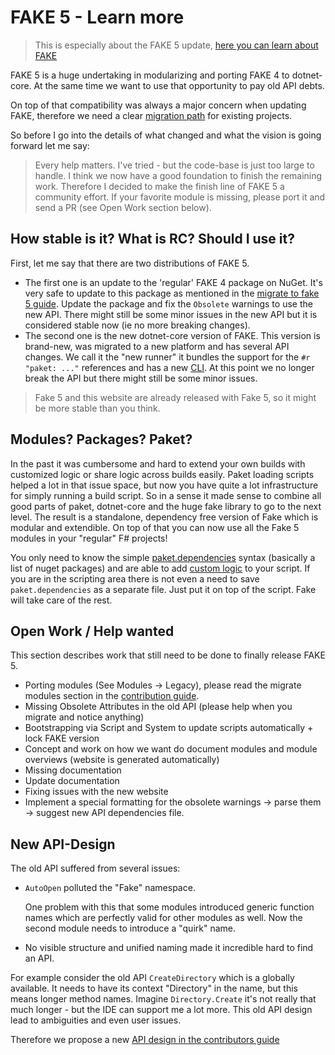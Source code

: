 # FAKE 5 - Learn more

> This is especially about the FAKE 5 update, [here you can learn about FAKE](fake-what-is-fake.html)

FAKE 5 is a huge undertaking in modularizing and porting FAKE 4 to dotnet-core.
At the same time we want to use that opportunity to pay old API debts.

On top of that compatibility was always a major concern when updating FAKE,
therefore we need a clear [migration path](fake-migrate-to-fake-5.html) for existing projects.

So before I go into the details of what changed and what the vision is going forward let me say:

> Every help matters. I've tried - but the code-base is just too large to handle.
> I think we now have a good foundation to finish the remaining work.
> Therefore I decided to make the finish line of FAKE 5 a community effort.
> If your favorite module is missing, please port it and send a PR (see Open Work section below).

## How stable is it? What is RC? Should I use it?

First, let me say that there are two distributions of FAKE 5.

* The first one is an update to the 'regular' FAKE 4 package on NuGet.
  It's very safe to update to this package as mentioned in the [migrate to fake 5 guide](fake-migrate-to-fake-5.html).
  Update the package and fix the `Obsolete` warnings to use the new API. There might still be some minor issues in the new API but it is considered stable now (ie no more breaking changes).
* The second one is the new dotnet-core version of FAKE.
  This version is brand-new, was migrated to a new platform and has several API changes.
  We call it the "new runner" it bundles the support for the `#r "paket: ..."` references and has a new [CLI](fake-commandline.html). At this point we no longer break the API but there might still be some minor issues.

> Fake 5 and this website are already released with Fake 5, so it might be more stable than you think.

## Modules? Packages? Paket?

In the past it was cumbersome and hard to extend your own builds with customized logic or share logic across builds easily.
Paket loading scripts helped a lot in that issue space, but now you have quite a lot infrastructure for simply running a build script.
So in a sense it made sense to combine all good parts of paket, dotnet-core and the huge fake library to go to the next level. The result is a standalone, dependency free version of Fake which is modular and extendible. On top of that you can now use all the Fake 5 modules in your "regular" F# projects!

You only need to know the simple [paket.dependencies](http://fsprojects.github.io/Paket/dependencies-file.html) syntax (basically a list of nuget packages) and are able to add [custom logic](fake-fake5-custom-modules.html) to your script.
If you are in the scripting area there is not even a need to save `paket.dependencies` as a separate file. Just put it on top of the script. Fake will take care of the rest.

## Open Work / Help wanted

This section describes work that still need to be done to finally release FAKE 5.

* Porting modules (See Modules -> Legacy), please read the migrate modules section in the [contribution guide](contributing.html).
* Missing Obsolete Attributes in the old API (please help when you migrate and notice anything)
* Bootstrapping via Script and System to update scripts automatically + lock FAKE version
* Concept and work on how we want do document modules and module overviews (website is generated automatically)
* Missing documentation
* Update documentation
* Fixing issues with the new website
* Implement a special formatting for the obsolete warnings -> parse them -> suggest new API dependencies file.

## New API-Design

The old API suffered from several issues:

* `AutoOpen` polluted the "Fake" namespace.

  One problem with this that some modules introduced generic function names which are perfectly valid for other modules as well. Now the second module needs to introduce a "quirk" name.

* No visible structure and unified naming made it incredible hard to find an API.

For example consider the old API `CreateDirectory` which is a globally available.
It needs to have its context "Directory" in the name, but this means longer method names.
Imagine `Directory.Create` it's not really that much longer - but the IDE can support me a lot more.
This old API design lead to ambiguities and even user issues.

Therefore we propose a new [API design in the contributors guide](contributing.html)
